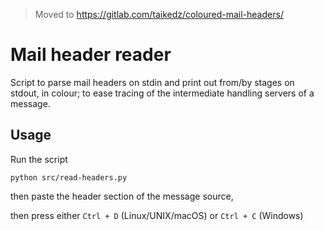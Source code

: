 > Moved to <https://gitlab.com/taikedz/coloured-mail-headers/>

# Mail header reader

Script to parse mail headers on stdin and print out from/by stages on stdout, in colour; to ease tracing of the intermediate handling servers of a message.

## Usage

Run the script

    python src/read-headers.py

then paste the header section of the message source,

then press either `Ctrl + D` (Linux/UNIX/macOS) or `Ctrl + C` (Windows)
